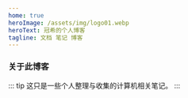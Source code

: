 ```yaml
---
home: true
heroImage: /assets/img/logo01.webp
heroText: 冠希的个人博客
tagline: 文档 笔记 博客
---
```


### 关于此博客
::: tip
这只是一些个人整理与收集的计算机相关笔记。
:::